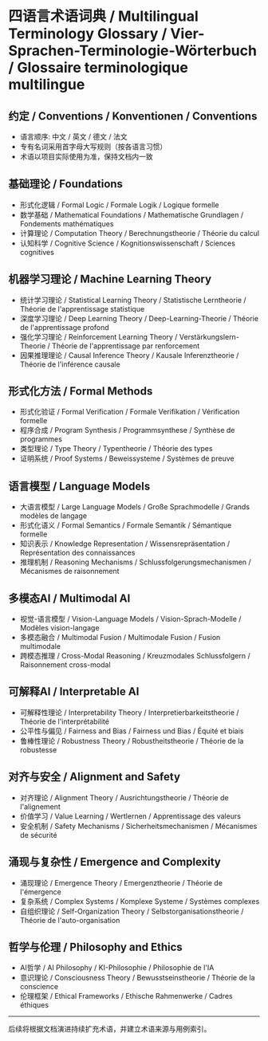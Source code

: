 # 四语言术语词典 / Multilingual Terminology Glossary / Vier-Sprachen-Terminologie-Wörterbuch / Glossaire terminologique multilingue

## 约定 / Conventions / Konventionen / Conventions
- 语言顺序: 中文 / 英文 / 德文 / 法文
- 专有名词采用首字母大写规则（按各语言习惯）
- 术语以项目实际使用为准，保持文档内一致

## 基础理论 / Foundations
- 形式化逻辑 / Formal Logic / Formale Logik / Logique formelle
- 数学基础 / Mathematical Foundations / Mathematische Grundlagen / Fondements mathématiques
- 计算理论 / Computation Theory / Berechnungstheorie / Théorie du calcul
- 认知科学 / Cognitive Science / Kognitionswissenschaft / Sciences cognitives

## 机器学习理论 / Machine Learning Theory
- 统计学习理论 / Statistical Learning Theory / Statistische Lerntheorie / Théorie de l'apprentissage statistique
- 深度学习理论 / Deep Learning Theory / Deep-Learning-Theorie / Théorie de l'apprentissage profond
- 强化学习理论 / Reinforcement Learning Theory / Verstärkungslern-Theorie / Théorie de l'apprentissage par renforcement
- 因果推理理论 / Causal Inference Theory / Kausale Inferenztheorie / Théorie de l'inférence causale

## 形式化方法 / Formal Methods
- 形式化验证 / Formal Verification / Formale Verifikation / Vérification formelle
- 程序合成 / Program Synthesis / Programmsynthese / Synthèse de programmes
- 类型理论 / Type Theory / Typentheorie / Théorie des types
- 证明系统 / Proof Systems / Beweissysteme / Systèmes de preuve

## 语言模型 / Language Models
- 大语言模型 / Large Language Models / Große Sprachmodelle / Grands modèles de langage
- 形式化语义 / Formal Semantics / Formale Semantik / Sémantique formelle
- 知识表示 / Knowledge Representation / Wissensrepräsentation / Représentation des connaissances
- 推理机制 / Reasoning Mechanisms / Schlussfolgerungsmechanismen / Mécanismes de raisonnement

## 多模态AI / Multimodal AI
- 视觉-语言模型 / Vision-Language Models / Vision-Sprach-Modelle / Modèles vision-langage
- 多模态融合 / Multimodal Fusion / Multimodale Fusion / Fusion multimodale
- 跨模态推理 / Cross-Modal Reasoning / Kreuzmodales Schlussfolgern / Raisonnement cross-modal

## 可解释AI / Interpretable AI
- 可解释性理论 / Interpretability Theory / Interpretierbarkeitstheorie / Théorie de l'interprétabilité
- 公平性与偏见 / Fairness and Bias / Fairness und Bias / Équité et biais
- 鲁棒性理论 / Robustness Theory / Robustheitstheorie / Théorie de la robustesse

## 对齐与安全 / Alignment and Safety
- 对齐理论 / Alignment Theory / Ausrichtungstheorie / Théorie de l'alignement
- 价值学习 / Value Learning / Wertlernen / Apprentissage des valeurs
- 安全机制 / Safety Mechanisms / Sicherheitsmechanismen / Mécanismes de sécurité

## 涌现与复杂性 / Emergence and Complexity
- 涌现理论 / Emergence Theory / Emergenztheorie / Théorie de l'émergence
- 复杂系统 / Complex Systems / Komplexe Systeme / Systèmes complexes
- 自组织理论 / Self-Organization Theory / Selbstorganisationstheorie / Théorie de l'auto-organisation

## 哲学与伦理 / Philosophy and Ethics
- AI哲学 / AI Philosophy / KI-Philosophie / Philosophie de l'IA
- 意识理论 / Consciousness Theory / Bewusstseinstheorie / Théorie de la conscience
- 伦理框架 / Ethical Frameworks / Ethische Rahmenwerke / Cadres éthiques

---

后续将根据文档演进持续扩充术语，并建立术语来源与用例索引。 